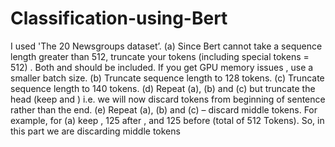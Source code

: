 # Classification-using-Bert
I used 'The 20 Newsgroups dataset’.
(a)	Since Bert cannot take a sequence length greater than 512, truncate your tokens (including special tokens = 512) . 
Both <CLS> and <SEP> should be included. If you get GPU memory issues , use a smaller batch size. 
(b)	Truncate sequence length to 128 tokens.
(c)	Truncate sequence length to 140 tokens.
(d)	Repeat (a), (b) and (c) but truncate the head (keep <CLS>  and <SEP>) i.e. we will now discard tokens from beginning of sentence rather than the end.
(e)	Repeat (a), (b) and (c) – discard middle tokens. For example, for (a) keep <CLS> , 125 after <CLS>, <SEP> and 125 before <SEP> (total of 512 Tokens). 
So, in this part we are discarding middle tokens
